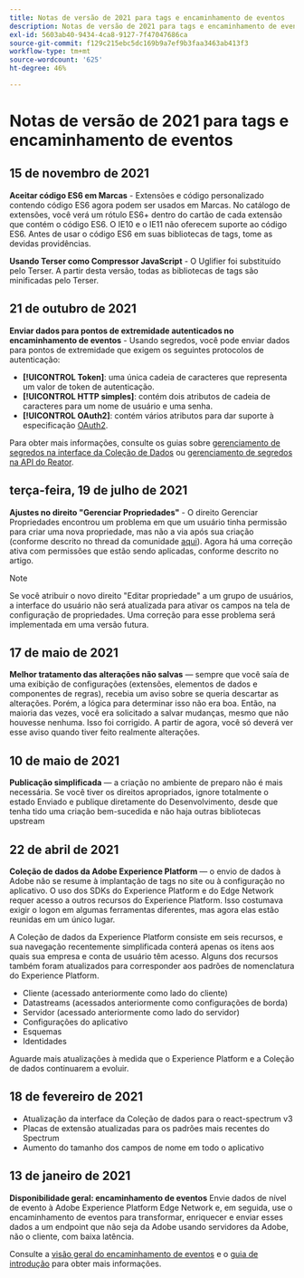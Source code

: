 ```yaml
---
title: Notas de versão de 2021 para tags e encaminhamento de eventos
description: Notas de versão de 2021 para tags e encaminhamento de eventos na Adobe Experience Platform.
exl-id: 5603ab40-9434-4ca8-9127-7f47047686ca
source-git-commit: f129c215ebc5dc169b9a7ef9b3faa3463ab413f3
workflow-type: tm+mt
source-wordcount: '625'
ht-degree: 46%

---
```


# Notas de versão de 2021 para tags e encaminhamento de eventos

## 15 de novembro de 2021

**Aceitar código ES6 em Marcas** - Extensões e código personalizado contendo código ES6 agora podem ser usados em Marcas. No catálogo de extensões, você verá um rótulo ES6+ dentro do cartão de cada extensão que contém o código ES6. O IE10 e o IE11 não oferecem suporte ao código ES6. Antes de usar o código ES6 em suas bibliotecas de tags, tome as devidas providências.

**Usando Terser como Compressor JavaScript** - O Uglifier foi substituído pelo Terser. A partir desta versão, todas as bibliotecas de tags são minificadas pelo Terser.

## 21 de outubro de 2021

**Enviar dados para pontos de extremidade autenticados no encaminhamento de eventos** - Usando segredos, você pode enviar dados para pontos de extremidade que exigem os seguintes protocolos de autenticação:

* **[!UICONTROL Token]**: uma única cadeia de caracteres que representa um valor de token de autenticação.
* **[!UICONTROL HTTP simples]**: contém dois atributos de cadeia de caracteres para um nome de usuário e uma senha.
* **[!UICONTROL OAuth2]**: contém vários atributos para dar suporte à especificação [OAuth2](https://datatracker.ietf.org/doc/html/rfc6749).

Para obter mais informações, consulte os guias sobre [gerenciamento de segredos na interface da Coleção de Dados](../ui/event-forwarding/secrets.md) ou [gerenciamento de segredos na API do Reator](../api/guides/secrets.md).

## terça-feira, 19 de julho de 2021

**Ajustes no direito &quot;Gerenciar Propriedades&quot;** - O direito Gerenciar Propriedades encontrou um problema em que um usuário tinha permissão para criar uma nova propriedade, mas não a via após sua criação (conforme descrito no thread da comunidade [aqui](https://experienceleaguecommunities.adobe.com/t5/adobe-experience-platform-launch/technical-advisory-adjustments-to-the-manage-properties/ba-p/399176)). Agora há uma correção ativa com permissões que estão sendo aplicadas, conforme descrito no artigo.

>[!NOTE]
>
>Se você atribuir o novo direito &quot;Editar propriedade&quot; a um grupo de usuários, a interface do usuário não será atualizada para ativar os campos na tela de configuração de propriedades. Uma correção para esse problema será implementada em uma versão futura.

## 17 de maio de 2021

**Melhor tratamento das alterações não salvas** — sempre que você saía de uma exibição de configurações (extensões, elementos de dados e componentes de regras), recebia um aviso sobre se queria descartar as alterações. Porém, a lógica para determinar isso não era boa. Então, na maioria das vezes, você era solicitado a salvar mudanças, mesmo que não houvesse nenhuma. Isso foi corrigido. A partir de agora, você só deverá ver esse aviso quando tiver feito realmente alterações.

## 10 de maio de 2021

**Publicação simplificada** — a criação no ambiente de preparo não é mais necessária. Se você tiver os direitos apropriados, ignore totalmente o estado Enviado e publique diretamente do Desenvolvimento, desde que tenha tido uma criação bem-sucedida e não haja outras bibliotecas upstream

## 22 de abril de 2021

**Coleção de dados da Adobe Experience Platform** — o envio de dados à Adobe não se resume à implantação de tags no site ou à configuração no aplicativo.  O uso dos SDKs do Experience Platform e do Edge Network requer acesso a outros recursos do Experience Platform.  Isso costumava exigir o logon em algumas ferramentas diferentes, mas agora elas estão reunidas em um único lugar.

A Coleção de dados da Experience Platform consiste em seis recursos, e sua navegação recentemente simplificada conterá apenas os itens aos quais sua empresa e conta de usuário têm acesso.  Alguns dos recursos também foram atualizados para corresponder aos padrões de nomenclatura do Experience Platform.

* Cliente (acessado anteriormente como lado do cliente)
* Datastreams (acessados anteriormente como configurações de borda)
* Servidor (acessado anteriormente como lado do servidor)
* Configurações do aplicativo
* Esquemas
* Identidades

Aguarde mais atualizações à medida que o Experience Platform e a Coleção de dados continuarem a evoluir.

## 18 de fevereiro de 2021

* Atualização da interface da Coleção de dados para o react-spectrum v3
* Placas de extensão atualizadas para os padrões mais recentes do Spectrum
* Aumento do tamanho dos campos de nome em todo o aplicativo

## 13 de janeiro de 2021

**Disponibilidade geral: encaminhamento de eventos** Envie dados de nível de evento à Adobe Experience Platform Edge Network e, em seguida, use o encaminhamento de eventos para transformar, enriquecer e enviar esses dados a um endpoint que não seja da Adobe usando servidores da Adobe, não o cliente, com baixa latência.

Consulte a [visão geral do encaminhamento de eventos](../ui/event-forwarding/overview.md) e o [guia de introdução](../ui/event-forwarding/getting-started.md) para obter mais informações.
